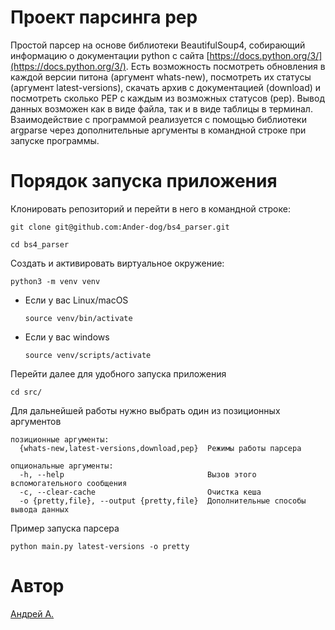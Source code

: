 # Проект парсинга pep
Простой парсер на основе библиотеки BeautifulSoup4, собирающий информацию о документации python с сайта [https://docs.python.org/3/](https://docs.python.org/3/).
Есть возможность посмотреть обновления в каждой версии питона (аргумент whats-new), посмотреть их статусы (аргумент latest-versions), скачать архив с документацией (download) и посмотреть сколько PEP с каждым из возможных статусов (pep).
Вывод данных возможен как в виде файла, так и в виде таблицы в терминал.
Взаимодействие с программой реализуется с помощью библиотеки argparse через дополнительные аргументы в командной строке при запуске программы.

# Порядок запуска приложения 

Клонировать репозиторий и перейти в него в командной строке:

```
git clone git@github.com:Ander-dog/bs4_parser.git
```

```
cd bs4_parser
```

Cоздать и активировать виртуальное окружение:

```
python3 -m venv venv
```

* Если у вас Linux/macOS

    ```
    source venv/bin/activate
    ```

* Если у вас windows

    ```
    source venv/scripts/activate
    ```

Перейти далее для удобного запуска приложения

```
cd src/
```

Для дальнейшей работы нужно выбрать один из позиционных аргументов

```
позиционные аргументы:
  {whats-new,latest-versions,download,pep}  Режимы работы парсера

опциональные аргументы:
  -h, --help                                Вызов этого вспомогательного сообщения 
  -c, --clear-cache                         Очистка кеша
  -o {pretty,file}, --output {pretty,file}  Дополнительные способы вывода данных
```

Пример запуска парсера
```
python main.py latest-versions -o pretty
```


# Автор

[Андрей А.](https://github.com/Ander-dog)
